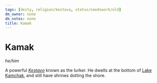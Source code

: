```yaml
---
tags: [deity, religion/kestavo, status/needswork/old]
dm_owner: none
dm_notes: none
title: Kamak
---
```

# Kamak
*he/him*

A powerful *[Kestavo](<../../religions/northern-folk-religions/kestavo.md>)* known as the lurker. He dwells at the bottom of [Lake Kamchak](<../../../gazetteer/greater-sembara/rivers/volta-watershed/lake-kamchak.md>), and still have shrines dotting the shore.

